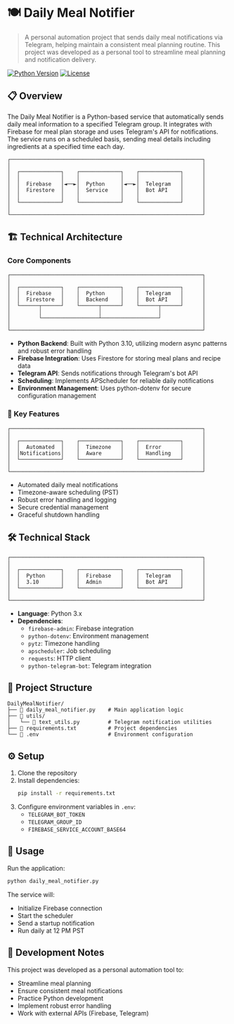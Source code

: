 # 🍽️ Daily Meal Notifier

> A personal automation project that sends daily meal notifications via Telegram, helping maintain a consistent meal planning routine. This project was developed as a personal tool to streamline meal planning and notification delivery.

[![Python Version](https://img.shields.io/badge/python-3.x-blue.svg)](https://www.python.org/)
[![License](https://img.shields.io/badge/license-Personal%20Use-lightgrey.svg)]()

## 📋 Overview

The Daily Meal Notifier is a Python-based service that automatically sends daily meal information to a specified Telegram group. It integrates with Firebase for meal plan storage and uses Telegram's API for notifications. The service runs on a scheduled basis, sending meal details including ingredients at a specified time each day.

```ascii
┌─────────────────────────────────────────────────────────────┐
│                                                             │
│  ┌─────────────┐    ┌─────────────┐    ┌─────────────┐      │
│  │             │    │             │    │             │      │
│  │  Firebase   │◄──►│  Python     │◄──►│  Telegram   │      │
│  │  Firestore  │    │  Service    │    │  Bot API    │      │
│  │             │    │             │    │             │      │
│  └─────────────┘    └─────────────┘    └─────────────┘      │
│                                                             │
└─────────────────────────────────────────────────────────────┘
```

## 🏗️ Technical Architecture

### Core Components

```ascii
┌─────────────────────────────────────────────────────────────┐
│                                                             │
│  ┌─────────────┐    ┌─────────────┐    ┌─────────────┐      │
│  │  Firebase   │    │  Python     │    │  Telegram   │      │
│  │  Firestore  │    │  Backend    │    │  Bot API    │      │
│  └──────┬──────┘    └──────┬──────┘    └──────┬──────┘      │
│         │                  │                  │             │
│         └──────────────────┴──────────────────┘             │
│                                                             │
└─────────────────────────────────────────────────────────────┘
```

- **Python Backend**: Built with Python 3.10, utilizing modern async patterns and robust error handling
- **Firebase Integration**: Uses Firestore for storing meal plans and recipe data
- **Telegram API**: Sends notifications through Telegram's bot API
- **Scheduling**: Implements APScheduler for reliable daily notifications
- **Environment Management**: Uses python-dotenv for secure configuration management

### 🔑 Key Features

```ascii
┌─────────────────────────────────────────────────────────────┐
│                                                             │
│  ┌─────────────┐    ┌─────────────┐    ┌─────────────┐      │
│  │  Automated  │    │  Timezone   │    │  Error      │      │
│  │Notifications│    │  Aware      │    │  Handling   │      │
│  └─────────────┘    └─────────────┘    └─────────────┘      │
│                                                             │
└─────────────────────────────────────────────────────────────┘
```

- Automated daily meal notifications
- Timezone-aware scheduling (PST)
- Robust error handling and logging
- Secure credential management
- Graceful shutdown handling

## 🛠️ Technical Stack

```ascii
┌─────────────────────────────────────────────────────────────┐
│                                                             │
│  ┌─────────────┐    ┌─────────────┐    ┌─────────────┐      │
│  │  Python     │    │  Firebase   │    │  Telegram   │      │
│  │  3.10       │    │  Admin      │    │  Bot API    │      │
│  └─────────────┘    └─────────────┘    └─────────────┘      │
│                                                             │
└─────────────────────────────────────────────────────────────┘
```

- **Language**: Python 3.x
- **Dependencies**:
  - `firebase-admin`: Firebase integration
  - `python-dotenv`: Environment management
  - `pytz`: Timezone handling
  - `apscheduler`: Job scheduling
  - `requests`: HTTP client
  - `python-telegram-bot`: Telegram integration

## 📁 Project Structure

```ascii
DailyMealNotifier/
├── 📄 daily_meal_notifier.py    # Main application logic
├── 📁 utils/
│   └── 📄 text_utils.py         # Telegram notification utilities
├── 📄 requirements.txt          # Project dependencies
└── 📄 .env                      # Environment configuration
```

## ⚙️ Setup

1. Clone the repository
2. Install dependencies:
   ```bash
   pip install -r requirements.txt
   ```
3. Configure environment variables in `.env`:
   - `TELEGRAM_BOT_TOKEN`
   - `TELEGRAM_GROUP_ID`
   - `FIREBASE_SERVICE_ACCOUNT_BASE64`

## 🚀 Usage

Run the application:
```bash
python daily_meal_notifier.py
```

The service will:
- Initialize Firebase connection
- Start the scheduler
- Send a startup notification
- Run daily at 12 PM PST

## 📝 Development Notes

This project was developed as a personal automation tool to:
- Streamline meal planning
- Ensure consistent meal notifications
- Practice Python development
- Implement robust error handling
- Work with external APIs (Firebase, Telegram)
